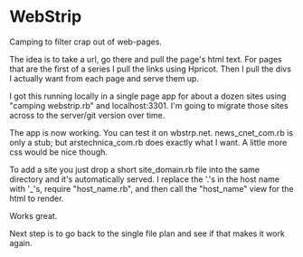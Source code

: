 WebStrip
========

Camping to filter crap out of web-pages.

The idea is to take a url, go there and pull the page's html text.
For pages that are the first of a series I pull the links using Hpricot.
Then I pull the divs I actually want from each page and serve them up.

I got this running locally in a single page app for about a dozen sites 
using "camping webstrip.rb" and localhost:3301. I'm going to migrate those
sites across to the server/git version over time.

The app is now working. You can test it on wbstrp.net. news_cnet_com.rb is only
a stub; but arstechnica_com.rb does exactly what I want. A little more css
would be nice though.

To add a site you just drop a short site_domain.rb file into the
same directory and it's automatically served. I replace the '.'s in the
host name with '_'s, require "host_name.rb", and then call the "host_name"
view for the html to render.

Works great.

Next step is to go back to the single file plan and see if that makes it work again.